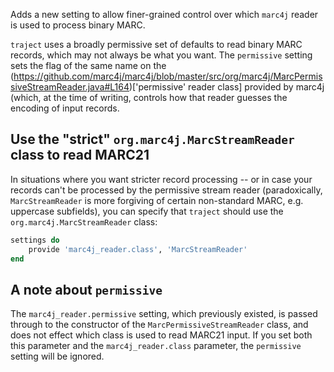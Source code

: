 Adds a new setting to allow finer-grained control over which `marc4j` reader
is used to process binary MARC. 

`traject` uses a broadly permissive set of defaults to read binary MARC
records, which may not always be what you want.  The `permissive` setting sets
the flag of the same name on the
(https://github.com/marc4j/marc4j/blob/master/src/org/marc4j/MarcPermissiveStreamReader.java#L164)['permissive'
reader class] provided by marc4j (which, at the time of writing, controls how
that reader guesses the encoding of input records.

## Use the "strict" `org.marc4j.MarcStreamReader` class to read MARC21

In situations where you want stricter record processing -- or in case your records can't be processed by the permissive stream reader (paradoxically, `MarcStreamReader` is more forgiving of certain non-standard MARC, e.g. uppercase subfields), you can specify that `traject` should use the `org.marc4j.MarcStreamReader` class:

```ruby 
settings do 
    provide 'marc4j_reader.class', 'MarcStreamReader'
end
```

## A note about `permissive`

The `marc4j_reader.permissive` setting, which previously existed, is passed
through to the constructor of the `MarcPermissiveStreamReader` class, and does
not effect which class is used to read MARC21 input.  If you set both this parameter and the `marc4j_reader.class` parameter, the `permissive` setting will be ignored.


